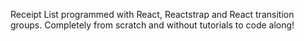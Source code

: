 Receipt List programmed with React, Reactstrap and React transition groups. Completely from scratch and without tutorials to code along!
